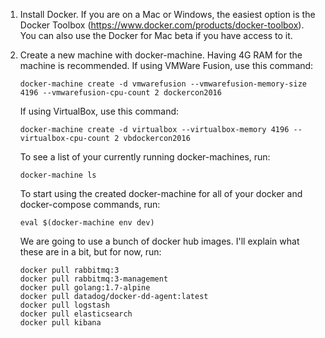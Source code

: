 1.  Install Docker. If you are on a Mac or Windows, the easiest option is the Docker Toolbox (https://www.docker.com/products/docker-toolbox). You can also use the Docker for Mac beta if you have access to it.

2.  Create a new machine with docker-machine. Having 4G RAM for the machine is recommended. If using VMWare Fusion, use this command:


        docker-machine create -d vmwarefusion --vmwarefusion-memory-size 4196 --vmwarefusion-cpu-count 2 dockercon2016

    If using VirtualBox, use this command:

        docker-machine create -d virtualbox --virtualbox-memory 4196 --virtualbox-cpu-count 2 vbdockercon2016

    To see a list of your currently running docker-machines, run:

        docker-machine ls

    To start using the created docker-machine for all of your docker and docker-compose commands, run:

        eval $(docker-machine env dev)

    We are going to use a bunch of docker hub images. I'll explain what these are in a bit, but for now, run:

        docker pull rabbitmq:3
        docker pull rabbitmq:3-management
        docker pull golang:1.7-alpine
        docker pull datadog/docker-dd-agent:latest
        docker pull logstash
        docker pull elasticsearch
        docker pull kibana


